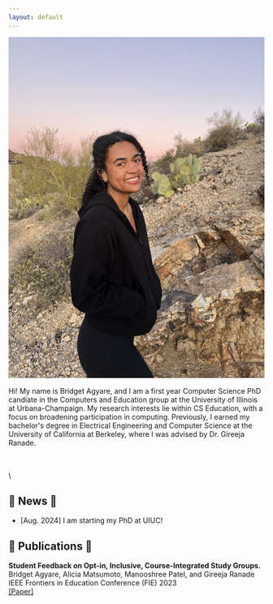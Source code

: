 ```yaml
---
layout: default
---
```


<!-- ## About Me -->

<img class="profile-picture" src="IMG_4958.jpeg">

Hi! My name is Bridget Agyare, and I am a first year Computer Science PhD candiate in the Computers and Education group at the University of Illinois at Urbana-Champaign. My research interests lie within CS Education, with a focus on broadening participation in computing. Previously, I earned my bachelor's degree in Electrical Engineering and Computer Science at the University of California at Berkeley, where I was advised by Dr. Gireeja Ranade.

\
\
\

## 💖 News 💖
* [Aug. 2024] I am starting my PhD at UIUC!

## 💖 Publications 💖
<strong>Student Feedback on Opt-in, Inclusive, Course-Integrated Study Groups.</strong> \
Bridget Agyare, Alicia Matsumoto, Manooshree Patel, and Gireeja Ranade \
IEEE Frontiers in Education Conference (FIE) 2023 \
[[Paper]](https://ieeexplore.ieee.org/stamp/stamp.jsp?arnumber=10343384)

<!-- 1. F.Bar, J.Doe: Effects of having a placeholder of a name
2. S.Holmes, J.Watson: Consequences of living with a sociopath in London

## Typography

This is a [link](http://google.com). Something *italics* and something **bold**.

Here is a table

Year | Award | Category
-----|-------|--------
2014 | Emmy  | Won Outstanding Lead Actor in a miniseries or a movie
2015 | BAFTA | Nominated for Best Leading Actor for Sherlock
2014 | Satellite | Won Best Actor miniseries or television film

Here is a horizontal rule

---

Here is a blockquote

> To a great mind, nothing is little

## References

* Foo Bar: Head of Department, Placeholder Names, Lorem
* John Doe: Associate Professor, Department of Computer Science, Ipsum -->
